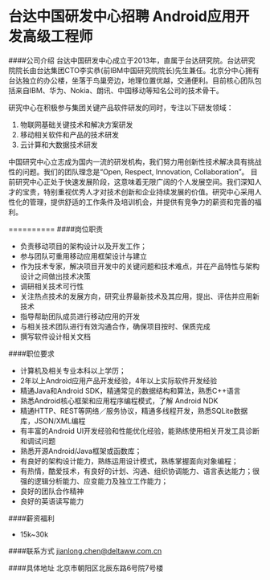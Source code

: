 台达中国研发中心招聘 Android应用开发高级工程师
==========

####公司介绍
台达中国研发中心成立于2013年，直属于台达研究院。台达研究院院长由台达集团CTO李实恭(前IBM中国研究院院长)先生兼任。北京分中心拥有台达独立的办公楼，坐落于鸟巢旁边，地理位置优越，交通便利。目前核心团队包括来自IBM、华为、Nokia、朗讯、中国移动等知名公司的技术骨干。  

研究中心在积极参与集团关键产品软件研发的同时，专注以下研发领域： 
1. 物联网基础关键技术和解决方案研发  
2. 移动相关软件和产品的技术研发  
3. 云计算和大数据技术研发  
  
中国研究中心立志成为国内一流的研发机构，我们努力用创新性技术解决具有挑战性的问题。我们的团队理念是“Open, Respect, Innovation, Collaboration”。 目前研究中心正处于快速发展阶段，这意味着无限广阔的个人发展空间。我们深知人才的宝贵，特别重视优秀人才对技术创新和企业持续发展的价值。研究中心采用人性化的管理，提供舒适的工作条件及培训机会，并提供有竞争力的薪资和完善的福利。 

==========
####岗位职责
- 负责移动项目的架构设计以及开发工作； 
- 参与团队可重用移动应用框架设计与建立 
- 作为技术专家，解决项目开发中的关键问题和技术难点，并在产品特性与架构设计之间做出技术决策 
- 调研相关技术可行性 
- 关注热点技术的发展方向，研究业界最新技术及其应用，提出、评估并应用新技术 
- 指导帮助团队成员进行移动应用的开发 
- 与相关技术团队进行有效沟通合作，确保项目按时、保质完成 
- 撰写软件设计相关文档

####职位要求
- 计算机及相关专业本科以上学历； 
- 2年以上Android应用产品开发经验，4年以上实际软件开发经验 
- 精通Java和Android SDK，精通常见的数据结构和算法，熟悉C++语言 
- 熟悉Android核心框架和应用程序编程模式，了解 Android NDK 
- 精通HTTP、REST等网络／服务协议，精通多线程开发，熟悉SQLite数据库，JSON/XML编程 
- 有丰富的Android UI开发经验和性能优化经验，能熟练使用相关开发工具诊断和调试问题 
- 熟悉开源Android/Java框架或函数库； 
- 有良好的架构设计能力，熟练运用设计模式，熟练掌握面向对象编程； 
- 有热情，酷爱技术，有良好的计划、沟通、组织协调能力、语言表达能力；很强的逻辑分析能力、应变能力及独立工作能力；
- 良好的团队合作精神 
- 良好的英语读写能力 

####薪资福利
- 15k~30k  

####联系方式
[jianlong.chen@deltaww.com.cn](mailto:jianlong.chen@deltaww.com.cn)  

####具体地址
北京市朝阳区北辰东路6号院7号楼
